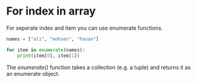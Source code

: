 # For index in array

For seperate index and item you can use enumerate functions.

```python
names = ["ali", "mohsen", "hasan"]

for item in enumerate(names):
    print(item[0], item[1])
```
The *enumerate()* function takes a collection (e.g. a tuple) and returns it as an enumerate object.
